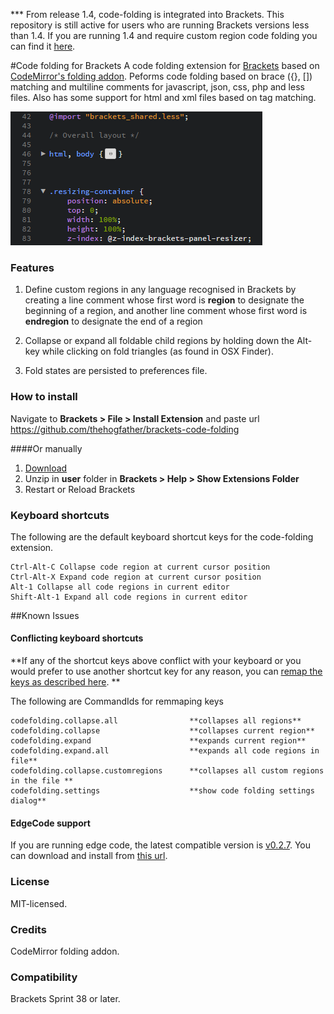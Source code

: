 *** From release 1.4, code-folding is integrated into Brackets. This repository is still active for users who are running Brackets versions less than 1.4. If you are running 1.4 and require custom region code folding you can find it [here](https://github.com/thehogfather/brackets-custom-region-code-folding).

#Code folding for Brackets
A code folding extension for [Brackets](https://github.com/adobe/brackets/) based on [CodeMirror's folding addon](http://codemirror.net/demo/folding.html).
Peforms code folding based on brace ({}, []) matching and multiline comments for javascript, json, css, php and less files. Also has some support for html and xml files based on tag matching.

![Alt text](./screenshots/folded-example.png?raw=true "Folded Example")

### Features
1. Define custom regions in any language recognised in Brackets by creating a line comment whose first word is **region** to designate the beginning of a region, and another line comment whose first word is **endregion** to designate the end of a region

2. Collapse or expand all foldable child regions by holding down the Alt-key while clicking on fold triangles (as found in OSX Finder).

3. Fold states are persisted to preferences file.

### How to install
Navigate to **Brackets > File > Install Extension** and paste url https://github.com/thehogfather/brackets-code-folding

####Or manually
1. [Download](https://github.com/thehogfather/brackets-code-folding/archive/master.zip)
2. Unzip in **user** folder in **Brackets > Help > Show Extensions Folder**
3. Restart or Reload Brackets

### Keyboard shortcuts
The following are the default keyboard shortcut keys for the code-folding extension.

    Ctrl-Alt-C Collapse code region at current cursor position
    Ctrl-Alt-X Expand code region at current cursor position
    Alt-1 Collapse all code regions in current editor
    Shift-Alt-1 Expand all code regions in current editor


##Known Issues
#### Conflicting keyboard shortcuts
**If any of the shortcut keys above conflict with your keyboard or you would prefer to use another shortcut key for any reason, you can [remap the keys as described here](https://github.com/adobe/brackets/wiki/User-Key-Bindings). **

The following are CommandIds for remmaping keys

    codefolding.collapse.all                **collapses all regions**
    codefolding.collapse                    **collapses current region**
    codefolding.expand                      **expands current region**
    codefolding.expand.all                  **expands all code regions in file**
    codefolding.collapse.customregions      **collapses all custom regions in the file **
    codefolding.settings                    **show code folding settings dialog**

#### EdgeCode support
If you are running edge code, the latest compatible version is [v0.2.7](https://github.com/thehogfather/brackets-code-folding/tree/v0.2.7). You can download and install from [this url](https://github.com/thehogfather/brackets-code-folding/tree/v0.2.7).

### License
MIT-licensed.

### Credits
CodeMirror folding addon.

### Compatibility
Brackets Sprint 38 or later.
